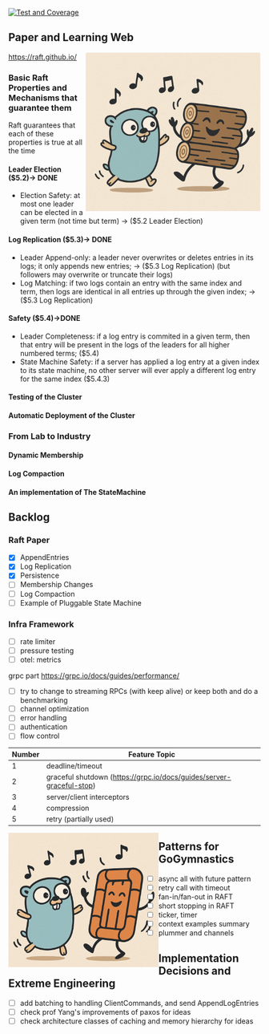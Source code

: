 
[![Test and Coverage](https://github.com/maki3cat/mkraft/actions/workflows/test-coverage.yml/badge.svg?branch=main)](https://github.com/maki3cat/mkraft/actions/workflows/test-coverage.yml)

## Paper and Learning Web

<img src="img/logo2.jpg" alt="My Image" align="right" width="350">

https://raft.github.io/


### Basic Raft Properties and Mechanisms that guarantee them
Raft guarantees that each of these properties is true at all the time
#### Leader Election ($5.2)-> DONE
- Election Safety: at most one leader can be elected in a given term (not time but term) -> ($5.2 Leader Election)
#### Log Replication ($5.3)-> DONE
- Leader Append-only: a leader never overwrites or deletes entries in its logs; it only appends new entries; -> ($5.3 Log Replication)
(but followers may overwrite or truncate their logs)
- Log Matching: if two logs contain an entry with the same index and term, then logs are identical in all entries up through the given index; -> ($5.3 Log Replication)
#### Safety ($5.4)->DONE
- Leader Completeness: if a log entry is commited in a given term, then that entry will be present in the logs of the leaders for all higher numbered terms; ($5.4)
- State Machine Safety: if a server has applied a log entry at a given index to its state machine, no other server will ever apply a different log entry for the same index ($5.4.3)
#### Testing of the Cluster
#### Automatic Deployment of the Cluster


### From Lab to Industry

#### Dynamic Membership
#### Log Compaction
#### An implementation of The StateMachine


## Backlog

### Raft Paper
- [x] AppendEntries
- [x] Log Replication
- [x] Persistence
- [ ] Membership Changes
- [ ] Log Compaction
- [ ] Example of Pluggable State Machine

### Infra Framework
- [ ] rate limiter
- [ ] pressure testing
- [ ] otel: metrics

grpc part
https://grpc.io/docs/guides/performance/
- [ ] try to change to streaming RPCs (with keep alive) or keep both and do a benchmarking
- [ ] channel optimization
- [ ] error handling
- [ ] authentication
- [ ] flow control
      
| Number | Feature Topic                                                        |
| ------ | -------------------------------------------------------------------- |
| 1      | deadline/timeout                                                     |
| 2      | graceful shutdown (https://grpc.io/docs/guides/server-graceful-stop) |
| 3      | server/client interceptors                                           |
| 4      | compression                                                          |
| 5      | retry (partially used)                                               |



<img src="img/logo1.jpg" alt="My Image" align="left" width="300">

## Patterns for GoGymnastics
- [ ] async all with future pattern
- [ ] retry call with timeout
- [ ] fan-in/fan-out in RAFT
- [ ] short stopping in RAFT
- [ ] ticker, timer
- [ ] context examples summary
- [ ] plummer and channels

## Implementation Decisions and Extreme Engineering
- [ ] add batching to handling ClientCommands, and send AppendLogEntries
- [ ] check prof Yang's improvements of paxos for ideas
- [ ] check architecture classes of caching and memory hierarchy for ideas